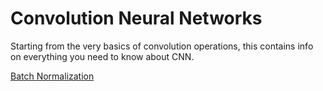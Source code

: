 # Convolution Neural Networks

Starting from the very basics of convolution operations, this contains info on everything you need to know about CNN.

[Batch Normalization](https://towardsdatascience.com/batch-norm-explained-visually-how-it-works-and-why-neural-networks-need-it-b18919692739)
